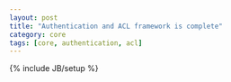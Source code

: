 ```yaml
---
layout: post
title: "Authentication and ACL framework is complete"
category: core
tags: [core, authentication, acl]
---
```

{% include JB/setup %}

